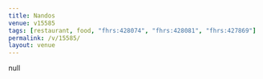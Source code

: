 ```yaml
---
title: Nandos
venue: v15585
tags: [restaurant, food, "fhrs:428074", "fhrs:428081", "fhrs:427869"]
permalink: /v/15585/
layout: venue
---
```

null